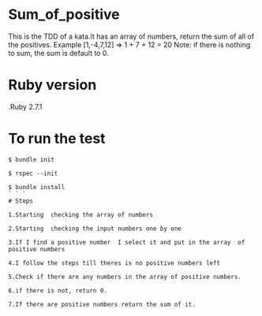 # Sum_of_positive
This is the TDD of a kata.It has an array of numbers, return the sum of all of the positives.
Example [1,-4,7,12] => 1 + 7 + 12 = 20
Note: if there is nothing to sum, the sum is default to 0.

# Ruby version
.Ruby 2.7.1

# To run the test
```
$ bundle init

$ rspec --init

$ bundle install
` ` `
# Steps

1.Starting  checking the array of numbers

2.Starting  checking the input numbers one by one

3.If I find a positive number  I select it and put in the array  of  positive numbers

4.I follow the steps till theres is no positive numbers left

5.Check if there are any numbers in the array of positive numbers.

6.if there is not, return 0.

7.If there are positive numbers return the sum of it.
